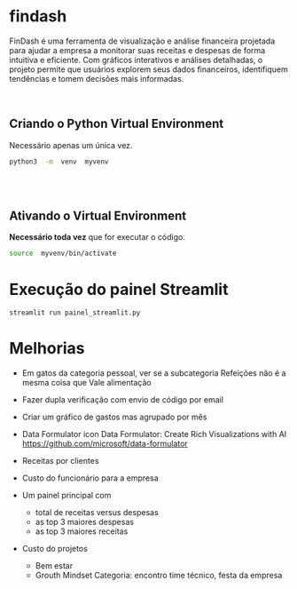 # findash
FinDash é uma ferramenta de visualização e análise financeira projetada para ajudar a empresa a monitorar suas receitas e despesas de forma intuitiva e eficiente. Com gráficos interativos e análises detalhadas, o projeto permite que usuários explorem seus dados financeiros, identifiquem tendências e tomem decisões mais informadas.



&nbsp;
## Criando o Python Virtual Environment
Necessário apenas um única vez.

```sh
python3  -m  venv  myvenv
```

\
&nbsp;
## Ativando o Virtual Environment
**Necessário toda vez** que for executar o código.

```sh
source  myvenv/bin/activate
```


# Execução do painel Streamlit
```sh
streamlit run painel_streamlit.py 
```




# Melhorias
- Em gatos da categoria pessoal, ver se a subcategoria Refeições não é a mesma coisa que Vale alimentação
- Fazer dupla verificação com envio de código por email
- Criar um gráfico de gastos mas agrupado por mês
- Data Formulator icon Data Formulator: Create Rich Visualizations with AI <https://github.com/microsoft/data-formulator>
- Receitas por clientes
- Custo do funcionário para a empresa
- Um painel principal com
	- total de receitas versus despesas
	- as top 3 maiores despesas
	- as top 3 maiores receitas

- Custo do projetos
	- Bem estar
	- Grouth Mindset
Categoria: encontro time técnico, festa da empresa
